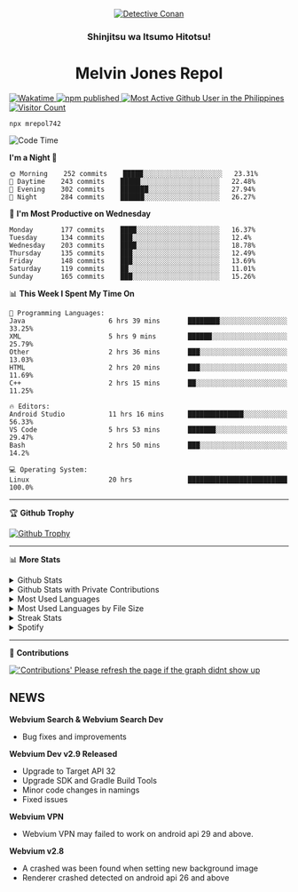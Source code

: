 <p align="center">

<a href="https://mrepol742.github.io">
  <img alt="Detective Conan" src="https://mrepol742-gif-randomizer.vercel.app/api/" /> 
  </a> 
  <h3 align="center">Shinjitsu wa Itsumo Hitotsu!</h3>
  <h1 align="center">Melvin Jones Repol</h1>
  <a href="https://mrepol742.github.io">
   <img alt="Wakatime" src="https://github.com/mrepol742/mrepol742/actions/workflows/README.yml/badge.svg" /> 
  <img alt="npm published" src="https://github.com/mrepol742/mrepol742/actions/workflows/npmjs.yml/badge.svg"/>
    <img alt="Most Active Github User in the Philippines" src="https://enibdhv97zm33sz.m.pipedream.net" /> 
     <img alt="Visitor Count" src="https://visitor-badge.glitch.me/badge?page_id=mrepol742" /> 
  </a>
</p>

~~~
npx mrepol742
~~~

[comment]: <> (This is a automated generated Data from github action workflow)
[comment]: <> (START OF GENERATED DATA)

<!--START_SECTION:waka-->
![Code Time](http://img.shields.io/badge/Code%20Time-572%20hrs%204%20mins-blue)

**I'm a Night 🦉** 

```text
🌞 Morning    252 commits    █████░░░░░░░░░░░░░░░░░░░░   23.31% 
🌆 Daytime    243 commits    █████░░░░░░░░░░░░░░░░░░░░   22.48% 
🌃 Evening    302 commits    ███████░░░░░░░░░░░░░░░░░░   27.94% 
🌙 Night      284 commits    ██████░░░░░░░░░░░░░░░░░░░   26.27%

```
📅 **I'm Most Productive on Wednesday** 

```text
Monday       177 commits    ████░░░░░░░░░░░░░░░░░░░░░   16.37% 
Tuesday      134 commits    ███░░░░░░░░░░░░░░░░░░░░░░   12.4% 
Wednesday    203 commits    ████░░░░░░░░░░░░░░░░░░░░░   18.78% 
Thursday     135 commits    ███░░░░░░░░░░░░░░░░░░░░░░   12.49% 
Friday       148 commits    ███░░░░░░░░░░░░░░░░░░░░░░   13.69% 
Saturday     119 commits    ██░░░░░░░░░░░░░░░░░░░░░░░   11.01% 
Sunday       165 commits    ███░░░░░░░░░░░░░░░░░░░░░░   15.26%

```


📊 **This Week I Spent My Time On** 

```text
💬 Programming Languages: 
Java                     6 hrs 39 mins       ████████░░░░░░░░░░░░░░░░░   33.25% 
XML                      5 hrs 9 mins        ██████░░░░░░░░░░░░░░░░░░░   25.79% 
Other                    2 hrs 36 mins       ███░░░░░░░░░░░░░░░░░░░░░░   13.03% 
HTML                     2 hrs 20 mins       ███░░░░░░░░░░░░░░░░░░░░░░   11.69% 
C++                      2 hrs 15 mins       ██░░░░░░░░░░░░░░░░░░░░░░░   11.25%

🔥 Editors: 
Android Studio           11 hrs 16 mins      ██████████████░░░░░░░░░░░   56.33% 
VS Code                  5 hrs 53 mins       ███████░░░░░░░░░░░░░░░░░░   29.47% 
Bash                     2 hrs 50 mins       ███░░░░░░░░░░░░░░░░░░░░░░   14.2%

💻 Operating System: 
Linux                    20 hrs              █████████████████████████   100.0%

```


<!--END_SECTION:waka-->

[comment]: <> (END OF GENERATED DATA)

<p>
  
  <hr>

🏆 **Github Trophy**
  
<a href="https://mrepol742.github.io">
<img alt="Github Trophy" src="https://github-profile-trophy.vercel.app/?username=mrepol742&theme=gruvbox">
</a>
</p>

<p>
  
   <hr>

📊 **More Stats**
  
<details>
  <summary>Github Stats</summary>
  <br>
  <a href="https://mrepol742.github.io">
  <img alt="Github Stats" src="https://github-readme-stats.vercel.app/api?username=mrepol742&show_icons=true&count_private=true&theme=gruvbox&include_all_commits=true">
</a>  
  
</details> 
  
  <details>
  <summary>Github Stats with Private Contributions</summary>
  <br>
 <a href="https://mrepol742.github.io">
<img alt="Github Stats with Private Contributions" src="https://mrepol742.github.io/github-stats/generated/overview.svg">
</a>
</details>
  
<details>
  <summary>Most Used Languages</summary>
  <br>
 <a href="https://mrepol742.github.io">
<img alt="Most Used Languages" src="https://github-readme-stats.vercel.app/api/top-langs/?username=mrepol742&layout=compact&include_all_commits=true&&count_private=true&langs_count=20&theme=gruvbox">
</a>
</details>

 <details>
  <summary>Most Used Languages by File Size</summary>
  <br>
 <a href="https://mrepol742.github.io">
<img alt="Most Used Languages by File Size" src="https://mrepol742.github.io/github-stats/generated/languages.svg">
</a>
</details>

<details>
  <summary>Streak Stats</summary>
  <br>
<a href="https://mrepol742.github.io">
<img alt="'Streak Stats' Please refresh the page if the stats didnt show up" src="https://mrepol742-streak-stats.herokuapp.com/?user=mrepol742&theme=gruvbox">
</a>
</p>
</details>
<details>
  <summary>Spotify</summary>
  <br>
<a href="https://mrepol742.github.io">
<img alt="Spotify" src="https://spotify-recently-played-readme.vercel.app/api?user=7xx9e7hwq1qyown0m4ut78pcz&count=10&unique=true">
</a>
</p>
</details>

 <hr>

📜 **Contributions**
  
<a href="https://mrepol742.github.io">
<img alt="'Contributions' Please refresh the page if the graph didnt show up" src="https://mrepol742-activity-graph.herokuapp.com/graph?username=mrepol742&theme=github&hide_border=true">
</a>
</p>


## NEWS
**Webvium Search & Webvium Search Dev**
- Bug fixes and improvements

**Webvium Dev v2.9 Released**
- Upgrade to Target API 32
- Upgrade SDK and Gradle Build Tools
- Minor code changes in namings
- Fixed issues

**Webvium VPN**
- Webvium VPN may failed to work on android api 29 and above.

**Webvium v2.8**
- A crashed was been found when setting new background image
- Renderer crashed detected on android api 26 and above
